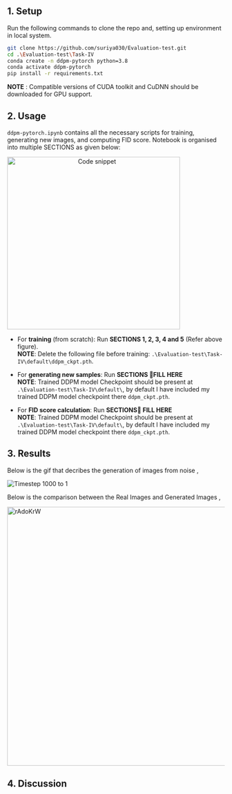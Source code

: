 
## **1. Setup**

Run the following commands to clone the repo and, setting up environment in local system.

```bash
git clone https://github.com/suriya030/Evaluation-test.git
cd .\Evaluation-test\Task-IV
conda create -n ddpm-pytorch python=3.8
conda activate ddpm-pytorch
pip install -r requirements.txt
```
**NOTE** : Compatible versions of CUDA toolkit and CuDNN should be downloaded for GPU support. 

## **2. Usage**
```ddpm-pytorch.ipynb``` contains all the necessary scripts for training, generating new images, and computing FID score. Notebook is organised into multiple SECTIONS as given below:

<p align="center">
  <img src="https://github.com/user-attachments/assets/1c973356-5a53-4a84-99dd-a62356b6bc8e" width="400" alt="Code snippet" style="margin-right:40%;">
</p>

- For **training** (from scratch): Run **SECTIONS 1, 2, 3, 4 and 5** (Refer above figure).  
  **NOTE**: Delete the following file before training: `.\Evaluation-test\Task-IV\default\ddpm_ckpt.pth`.
    
- For **generating new samples**: Run **SECTIONS 🚨FILL HERE**  
  **NOTE**: Trained DDPM model Checkpoint should be present at `.\Evaluation-test\Task-IV\default\`, by default I have included my trained DDPM model checkpoint there `ddpm_ckpt.pth`.
    
- For **FID score calculation**: Run **SECTIONS🚨 FILL HERE**  
  **NOTE**: Trained DDPM model Checkpoint should be present at `.\Evaluation-test\Task-IV\default\`, by default I have included my trained DDPM model checkpoint there `ddpm_ckpt.pth`.

## **3. Results**

Below is the gif that decribes the generation of images from noise ,

![Timestep 1000 to 1 ](./figures/output_gif.gif)

Below is the comparison between the Real Images and Generated Images ,

<img src="https://github.com/user-attachments/assets/8cd5c337-5125-4c2d-8b7a-4d2a2d211553" alt="rAdoKrW" width="600">

## **4. Discussion**






